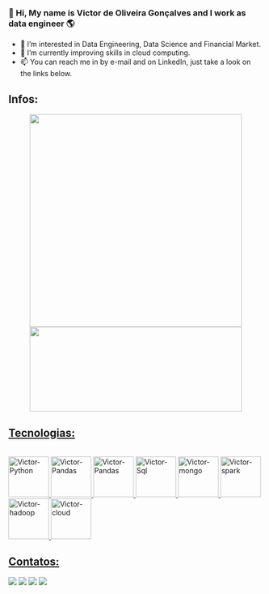 ### 👋 Hi, My name is Victor de Oliveira Gonçalves and I work as data engineer 🌎

- 👀 I’m interested in Data Engineering, Data Science and Financial Market.
- 🌱 I’m currently improving skills in cloud computing.
- 📫 You can reach me in by e-mail and on LinkedIn, just take a look on the links below.

## Infos:

[Cards de status de commits e linguagens usadas]: #
<div align="center">
  <a href="https://github.com/victorog17">
  <img width="420px" src="https://github-readme-stats.vercel.app/api?username=victorog17&show_icons=true&theme=radical&include_all_commits=true&count_private=true"/>
  <img width="420px" height="167px" src="https://github-readme-stats.vercel.app/api/top-langs/?username=victorog17&layout=compact&langs_count=7&theme=radical"/>
</div>

## Tecnologias:

[Ícones de ferramentas]: #
<div style="display: inline_block"><br>
 <img height="80px" alt="Victor-Python" src="https://cdn.jsdelivr.net/gh/devicons/devicon/icons/python/python-original-wordmark.svg" />
 <img height="80px" alt="Victor-Pandas" src="https://cdn.jsdelivr.net/gh/devicons/devicon/icons/pandas/pandas-original-wordmark.svg" />
 <img height="80px" alt="Victor-Pandas" src="https://cdn.jsdelivr.net/gh/devicons/devicon/icons/numpy/numpy-original-wordmark.svg" />
 <img height="80px" alt="Victor-Sql" src="https://cdn.jsdelivr.net/gh/devicons/devicon/icons/mysql/mysql-original-wordmark.svg" />
 <img height="80px" alt="Victor-mongo" src="https://cdn.jsdelivr.net/gh/devicons/devicon/icons/mongodb/mongodb-original-wordmark.svg" />
 <img height="80px" alt="Victor-spark" src="https://symbols.getvecta.com/stencil_74/35_apache-spark.91b7a417a5.svg" />
 <img height="80px" alt="Victor-hadoop" src="https://symbols.getvecta.com/stencil_28/39_hdinsight.aab04dbe9b.svg" />
 <img height="80px" alt="Victor-cloud" src="https://cdn.jsdelivr.net/gh/devicons/devicon/icons/googlecloud/googlecloud-original-wordmark.svg" />
</div>
  
## Contatos:

[Links de contato]: #
<div> 
  <a href = "mailto:victor.og17@gmail.com"><img src="https://img.shields.io/badge/Gmail-D14836?style=for-the-badge&logo=gmail&logoColor=white" target="_blank"></a>
  <a href="https://www.linkedin.com/in/victor-de-oliveira-goncalves/" target="_blank"><img src="https://img.shields.io/badge/-LinkedIn-%230077B5?style=for-the-badge&logo=linkedin&logoColor=white" target="_blank"></a>
  <a href="https://instagram.com/thevictor17" target="_blank"><img src="https://img.shields.io/badge/-Instagram-%23E4405F?style=for-the-badge&logo=instagram&logoColor=white" target="_blank"></a>
  <a href="https://victor-og17.medium.com/" target="_blank"><img src="https://img.shields.io/badge/Medium-12100E?style=for-the-badge&logo=medium&logoColor=white" target="_blank"></a>
  
  
<!---
victorog17/victorog17 is a ✨ special ✨ repository because its `README.md` (this file) appears on your GitHub profile.
You can click the Preview link to take a look at your changes.
--->
